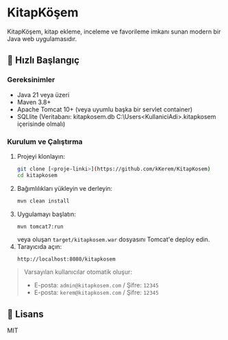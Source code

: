 # KitapKöşem

KitapKöşem, kitap ekleme, inceleme ve favorileme imkanı sunan modern bir Java web uygulamasıdır.

## 🚀 Hızlı Başlangıç

### Gereksinimler
- Java 21 veya üzeri
- Maven 3.8+
- Apache Tomcat 10+ (veya uyumlu başka bir servlet container)
- SQLlite (Veritabanı: kitapkosem.db C:\Users\<KullaniciAdi>\.kitapkosem içerisinde olmalı)

### Kurulum ve Çalıştırma

1. Projeyi klonlayın:
   ```bash
   git clone [<proje-linki>](https://github.com/kKerem/KitapKosem)
   cd kitapkosem
   ```
2. Bağımlılıkları yükleyin ve derleyin:
   ```bash
   mvn clean install
   ```
3. Uygulamayı başlatın:
   ```bash
   mvn tomcat7:run
   ```
   veya oluşan `target/kitapkosem.war` dosyasını Tomcat'e deploy edin.
4. Tarayıcıda açın:
   ```
   http://localhost:8080/kitapkosem
   ```

> Varsayılan kullanıcılar otomatik oluşur:
> - E-posta: `admin@kitapkosem.com` / Şifre: `12345`
> - E-posta: `kerem@kitapkosem.com` / Şifre: `12345`

## 📝 Lisans
MIT 
